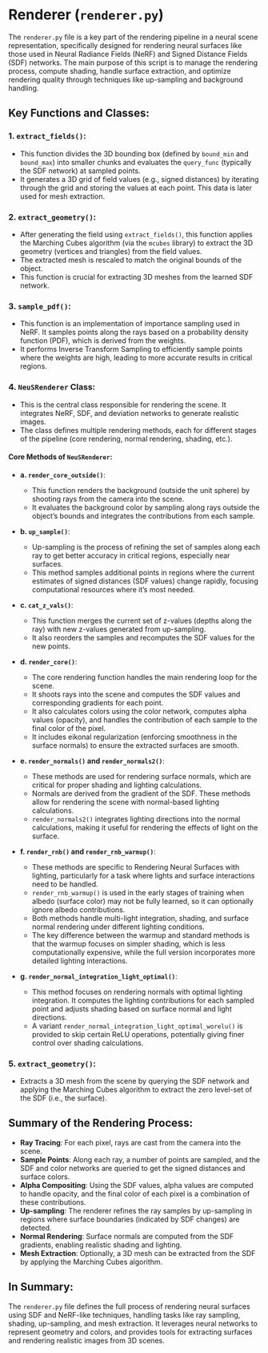 # Renderer (`renderer.py`)

The `renderer.py` file is a key part of the rendering pipeline in a neural scene representation, specifically designed for rendering neural surfaces like those used in Neural Radiance Fields (NeRF) and Signed Distance Fields (SDF) networks. The main purpose of this script is to manage the rendering process, compute shading, handle surface extraction, and optimize rendering quality through techniques like up-sampling and background handling.

## Key Functions and Classes:

### 1. `extract_fields()`:
- This function divides the 3D bounding box (defined by `bound_min` and `bound_max`) into smaller chunks and evaluates the `query_func` (typically the SDF network) at sampled points.
- It generates a 3D grid of field values (e.g., signed distances) by iterating through the grid and storing the values at each point. This data is later used for mesh extraction.

### 2. `extract_geometry()`:
- After generating the field using `extract_fields()`, this function applies the Marching Cubes algorithm (via the `mcubes` library) to extract the 3D geometry (vertices and triangles) from the field values.
- The extracted mesh is rescaled to match the original bounds of the object.
- This function is crucial for extracting 3D meshes from the learned SDF network.

### 3. `sample_pdf()`:
- This function is an implementation of importance sampling used in NeRF. It samples points along the rays based on a probability density function (PDF), which is derived from the weights.
- It performs Inverse Transform Sampling to efficiently sample points where the weights are high, leading to more accurate results in critical regions.

### 4. `NeuSRenderer` Class:
- This is the central class responsible for rendering the scene. It integrates NeRF, SDF, and deviation networks to generate realistic images.
- The class defines multiple rendering methods, each for different stages of the pipeline (core rendering, normal rendering, shading, etc.).

#### Core Methods of `NeuSRenderer`:

- **a. `render_core_outside()`**:
  - This function renders the background (outside the unit sphere) by shooting rays from the camera into the scene.
  - It evaluates the background color by sampling along rays outside the object’s bounds and integrates the contributions from each sample.

- **b. `up_sample()`**:
  - Up-sampling is the process of refining the set of samples along each ray to get better accuracy in critical regions, especially near surfaces.
  - This method samples additional points in regions where the current estimates of signed distances (SDF values) change rapidly, focusing computational resources where it’s most needed.

- **c. `cat_z_vals()`**:
  - This function merges the current set of z-values (depths along the ray) with new z-values generated from up-sampling.
  - It also reorders the samples and recomputes the SDF values for the new points.

- **d. `render_core()`**:
  - The core rendering function handles the main rendering loop for the scene.
  - It shoots rays into the scene and computes the SDF values and corresponding gradients for each point.
  - It also calculates colors using the color network, computes alpha values (opacity), and handles the contribution of each sample to the final color of the pixel.
  - It includes eikonal regularization (enforcing smoothness in the surface normals) to ensure the extracted surfaces are smooth.

- **e. `render_normals()` and `render_normals2()`**:
  - These methods are used for rendering surface normals, which are critical for proper shading and lighting calculations.
  - Normals are derived from the gradient of the SDF. These methods allow for rendering the scene with normal-based lighting calculations.
  - `render_normals2()` integrates lighting directions into the normal calculations, making it useful for rendering the effects of light on the surface.

- **f. `render_rnb()` and `render_rnb_warmup()`**:
  - These methods are specific to Rendering Neural Surfaces with lighting, particularly for a task where lights and surface interactions need to be handled.
  - `render_rnb_warmup()` is used in the early stages of training when albedo (surface color) may not be fully learned, so it can optionally ignore albedo contributions.
  - Both methods handle multi-light integration, shading, and surface normal rendering under different lighting conditions.
  - The key difference between the warmup and standard methods is that the warmup focuses on simpler shading, which is less computationally expensive, while the full version incorporates more detailed lighting interactions.

- **g. `render_normal_integration_light_optimal()`**:
  - This method focuses on rendering normals with optimal lighting integration. It computes the lighting contributions for each sampled point and adjusts shading based on surface normal and light directions.
  - A variant `render_normal_integration_light_optimal_worelu()` is provided to skip certain ReLU operations, potentially giving finer control over shading calculations.

### 5. `extract_geometry()`:
- Extracts a 3D mesh from the scene by querying the SDF network and applying the Marching Cubes algorithm to extract the zero level-set of the SDF (i.e., the surface).

## Summary of the Rendering Process:

- **Ray Tracing**: For each pixel, rays are cast from the camera into the scene.
- **Sample Points**: Along each ray, a number of points are sampled, and the SDF and color networks are queried to get the signed distances and surface colors.
- **Alpha Compositing**: Using the SDF values, alpha values are computed to handle opacity, and the final color of each pixel is a combination of these contributions.
- **Up-sampling**: The renderer refines the ray samples by up-sampling in regions where surface boundaries (indicated by SDF changes) are detected.
- **Normal Rendering**: Surface normals are computed from the SDF gradients, enabling realistic shading and lighting.
- **Mesh Extraction**: Optionally, a 3D mesh can be extracted from the SDF by applying the Marching Cubes algorithm.

## In Summary:
The `renderer.py` file defines the full process of rendering neural surfaces using SDF and NeRF-like techniques, handling tasks like ray sampling, shading, up-sampling, and mesh extraction. It leverages neural networks to represent geometry and colors, and provides tools for extracting surfaces and rendering realistic images from 3D scenes.
